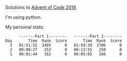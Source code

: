 Solutions to [Advent of Code 2019](adventofcode.com/2019).

I'm using python.


My personal stats:

```
      -------Part 1--------   -------Part 2--------
Day       Time  Rank  Score       Time  Rank  Score
  3   01:51:52  3485      0   01:59:39  2706      0
  2   00:08:27   252      0   00:13:55   250      0
  1   00:01:44   162      0   00:05:05   166      0
```
